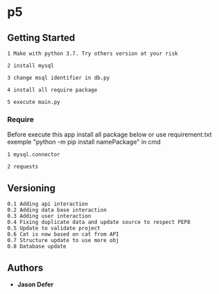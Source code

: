 # p5

## Getting Started
```
1 Make with python 3.7. Try others version at your risk

2 install mysql

3 change msql identifier in db.py

4 install all require package

5 execute main.py
```

### Require
Before execute this app install all package below or use requirement.txt
exemple "python -m pip install namePackage" in cmd
```
1 mysql.connector

2 requests

```

## Versioning
```
0.1 Adding api interaction
0.2 Adding data base interaction
0.3 Adding user interaction
0.4 Fixing duplicate data and update source to respect PEP8
0.5 Update to validate project
0.6 Cat is now based on cat from API
0.7 Structure update to use more obj
0.8 Database update

```
## Authors

* **Jason Defer**
